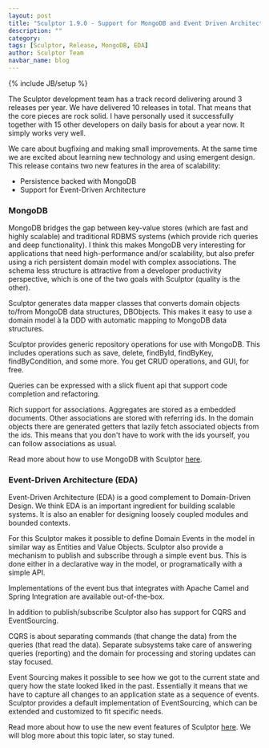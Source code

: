 ```yaml
---
layout: post
title: "Sculptor 1.9.0 - Support for MongoDB and Event Driven Architecture"
description: ""
category: 
tags: [Sculptor, Release, MongoDB, EDA]
author: Sculptor Team
navbar_name: blog
---
```

{% include JB/setup %}

The Sculptor development team has a track record delivering around 3 releases per year. We have delivered 10 releases in total. That means that the core pieces are rock solid. I have personally used it successfully together with 15 other developers on daily basis for about a year now. It simply works very well.

We care about bugfixing and making small improvements. At the same time we are excited about learning new technology and using emergent design. This release contains two new features in the area of scalability:

* Persistence backed with MongoDB
* Support for Event-Driven Architecture


### MongoDB

MongoDB bridges the gap between key-value stores (which are fast and highly scalable) and traditional RDBMS systems (which provide rich queries and deep functionality). I think this makes MongoDB very interesting for applications that need high-performance and/or scalability, but also prefer using a rich persistent domain model with complex associations. The schema less structure is attractive from a developer productivity perspective, which is one of the two goals with Sculptor (quality is the other).

Sculptor generates data mapper classes that converts domain objects to/from MongoDB data structures, DBObjects. This makes it easy to use a domain model à la DDD with automatic mapping to MongoDB data structures.

Sculptor provides generic repository operations for use with MongoDB. This includes operations such as save, delete, findById, findByKey, findByCondition, and some more. You get CRUD operations, and GUI, for free.

Queries can be expressed with a slick fluent api that support code completion and refactoring.

Rich support for associations. Aggregates are stored as a embedded documents. Other associations are stored with referring ids. In the domain objects there are generated getters that lazily fetch associated objects from the ids. This means that you don't have to work with the ids yourself, you can follow associations as usual.

Read more about how to use MongoDB with Sculptor [here][1].


### Event-Driven Architecture (EDA)

Event-Driven Architecture (EDA) is a good complement to Domain-Driven Design. We think EDA is an important ingredient for building scalable systems. It is also an enabler for designing loosely coupled modules and bounded contexts.

For this Sculptor makes it possible to define Domain Events in the model in similar way as Entities and Value Objects. Sculptor also provide a mechanism to publish and subscribe through a simple event bus. This is done either in a declarative way in the model, or programatically with a simple API.

Implementations of the event bus that integrates with Apache Camel and Spring Integration are available out-of-the-box.

In addition to publish/subscribe Sculptor also has support for CQRS and EventSourcing.

CQRS is about separating commands (that change the data) from the queries (that read the data). Separate subsystems take care of answering queries (reporting) and the domain for processing and storing updates can stay focused.

Event Sourcing makes it possible to see how we got to the current state and query how the state looked liked in the past. Essentially it means that we have to capture all changes to an application state as a sequence of events. Sculptor provides a default implementation of EventSourcing, which can be extended and customized to fit specific needs.

Read more about how to use the new event features of Sculptor [here][2]. We will blog more about this topic later, so stay tuned.

   [1]: /documentation/mongodb-tutorial
   [2]: /documentation/event-driven-tutorial